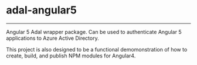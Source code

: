 # adal-angular5

___

Angular 5 Adal wrapper package. Can be used to authenticate Angular 5 applications to Azure Active Directory.

This project is also designed to be a functional demomonstration of how to create, build, and publish NPM modules for Angular4.

